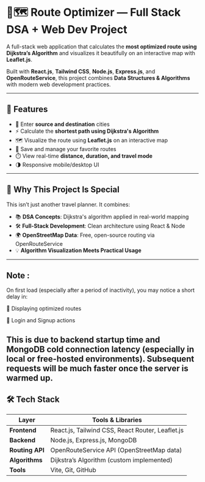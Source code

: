 # 🧠🗺️ Route Optimizer — Full Stack DSA + Web Dev Project

A full-stack web application that calculates the **most optimized route using Dijkstra’s Algorithm** and visualizes it beautifully on an interactive map with **Leaflet.js**. 

Built with **React.js**, **Tailwind CSS**, **Node.js**, **Express.js**, and **OpenRouteService**, this project combines **Data Structures & Algorithms** with modern web development practices.

---

## 📌 Features

- 📍 Enter **source and destination** cities
- ⚡ Calculate the **shortest path using Dijkstra's Algorithm**
- 🗺️ Visualize the route using **Leaflet.js** on an interactive map
- 💾 Save and manage your favorite routes 
- ⏱️ View real-time **distance, duration, and travel mode**
- 🌗 Responsive mobile/desktop UI

---

## 🧠 Why This Project Is Special

This isn’t just another travel planner. It combines:
- 📚 **DSA Concepts**: Dijkstra's algorithm applied in real-world mapping
- 🛠️ **Full-Stack Development**: Clean architecture using React & Node
- 🌍 **OpenStreetMap Data**: Free, open-source routing via OpenRouteService
- 💡 **Algorithm Visualization Meets Practical Usage**

---
## Note :
On first load (especially after a period of inactivity), you may notice a short delay in:

🧭 Displaying optimized routes

🔐 Login and Signup actions

This is due to backend startup time and MongoDB cold connection latency (especially in local or free-hosted environments).
Subsequent requests will be much faster once the server is warmed up. 
---

## 🛠️ Tech Stack

| Layer        | Tools & Libraries                                   |
|--------------|-----------------------------------------------------|
| **Frontend** | React.js, Tailwind CSS, React Router, Leaflet.js    |
| **Backend**  | Node.js, Express.js, MongoDB                                 |
| **Routing API** | OpenRouteService API (OpenStreetMap data)       |
| **Algorithms** | Dijkstra’s Algorithm (custom implemented)         |
| **Tools**    | Vite, Git, GitHub                                   |


